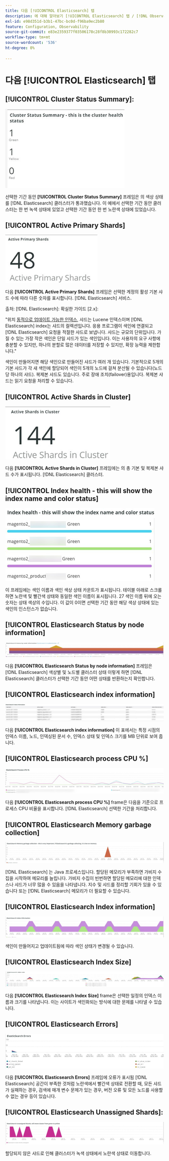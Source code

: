 ```yaml
---
title: 다음 [!UICONTROL Elasticsearch] 탭
description: 에 대해 알아보기 [!UICONTROL Elasticsearch] 탭 / [!DNL Observation for Adobe Commerce].
exl-id: e98d351d-b3b1-47bc-bc0d-f96ba9ec2b80
feature: Configuration, Observability
source-git-commit: e83e2359377f03506178c28f8b30993c172282c7
workflow-type: tm+mt
source-wordcount: '536'
ht-degree: 0%

---
```


# 다음 [!UICONTROL Elasticsearch] 탭

## [!UICONTROL Cluster Status Summary]:

![클러스터 상태 요약](../../assets/tools/cluster-status-summary.jpg)

선택한 기간 동안 **[!UICONTROL Cluster Status Summary]** 프레임은 의 색상 상태를 [!DNL Elasticsearch] 클러스터가 통과했습니다. 이 예에서 선택한 기간 동안 클러스터는 한 번 녹색 상태에 있었고 선택한 기간 동안 한 번 노란색 상태에 있었습니다.

## [!UICONTROL Active Primary Shards]

![활성 기본 샤드](../../assets/tools/active-primary-shards.jpg)

다음 **[!UICONTROL Active Primary Shards]** 프레임은 선택한 계정의 활성 기본 샤드 수에 따라 다른 숫자를 표시합니다. [!DNL Elasticsearch] 서비스.

출처: [!DNL Elasticsearch]: 확실한 가이드 [2.x]:

&quot;위치 [동적으로 업데이트 가능한 인덱스](https://www.elastic.co/guide/en/elasticsearch/guide/2.x/dynamic-indices.html), 샤드는 Lucene 인덱스이며 [!DNL Elasticsearch] index는 샤드의 컬렉션입니다. 응용 프로그램이 색인에 연결되고 [!DNL Elasticsearch] 요청을 적절한 샤드로 보냅니다. 샤드는 규모의 단위입니다. 가질 수 있는 가장 작은 색인은 단일 샤드가 있는 색인입니다. 이는 사용자의 요구 사항에 충분할 수 있지만, 하나의 분할로 많은 데이터를 저장할 수 있지만, 확장 능력을 제한합니다.&quot;

색인이 만들어지면 해당 색인으로 만들어진 샤드가 여러 개 있습니다. 기본적으로 5개의 기본 샤드가 각 새 색인에 할당되어 색인이 5개의 노드에 걸쳐 분산될 수 있습니다(노드당 하나의 샤드). 복제본 샤드도 있습니다. 주로 장애 조치(failover)용입니다. 복제본 샤드는 읽기 요청을 처리할 수 있습니다.

## [!UICONTROL Active Shards in Cluster]

![클러스터의 활성 샤드](../../assets/tools/active-shards-in-cluster.jpg)

다음 **[!UICONTROL Active Shards in Cluster]** 프레임에는 의 총 기본 및 복제본 샤드 수가 표시됩니다. [!DNL Elasticsearch] 클러스터.

## [!UICONTROL Index health - this will show the index name and color status]

![색인 상태](../../assets/tools/index-health.jpg)

이 프레임에는 색인 이름과 색인 색상 상태 카운트가 표시됩니다. 테이블 아래로 스크롤하면 노란색 및 빨간색 상태와 동일한 색인 이름이 표시됩니다. 27 색인 이름 뒤에 오는 숫자는 상태 색상의 수입니다. 이 값이 0이면 선택한 기간 동안 해당 색상 상태에 있는 색인의 인스턴스가 없습니다.

## [!UICONTROL Elasticsearch Status by node information]

![Elasticsearch 상태](../../assets/tools/elasticsearch-status-by-node.jpg)

다음 **[!UICONTROL Elasticsearch Status by node information]** 프레임은 [!DNL Elasticsearch] 색상별 및 노드별 클러스터 상태 이렇게 하면 [!DNL Elasticsearch] 클러스터가 선택한 기간 동안 어떤 상태를 반환하는지 확인합니다.

## [!UICONTROL Elasticsearch index information]

![Elasticsearch 인덱스 정보](../../assets/tools/elasticsearch-tab-elasticsearch-index-information-image-1.jpg)

다음 **[!UICONTROL Elasticsearch index information]** 이 표에서는 특정 시점의 인덱스 이름, 노드, 인덱싱된 문서 수, 인덱스 상태 및 인덱스 크기를 MB 단위로 보여 줍니다.

## [!UICONTROL Elasticsearch process CPU %]

![Elasticsearch 프로세스 CPU](../../assets/tools/elasticsearch-process-cpu.jpg)

다음 **[!UICONTROL Elasticsearch process CPU %]** frame은 다음을 기준으로 프로세스 CPU 비율을 표시합니다. [!DNL Elasticsearch] 선택한 기간을 처리합니다.

## [!UICONTROL Elasticsearch Memory garbage collection]

![Elasticsearch 메모리 가비지](../../assets/tools/elasticsearch-memory-garbage.jpg)

[!DNL Elasticsearch] 는 Java 프로세스입니다. 할당된 메모리가 부족하면 가비지 수집을 시작하여 메모리를 늘립니다. 가비지 수집이 빈번하면 할당된 메모리에 대한 인덱스나 샤드가 너무 많을 수 있음을 나타냅니다. 지수 및 샤드를 정리할 기회가 있을 수 있습니다 또는 [!DNL Elasticsearch] 메모리가 더 필요할 수 있습니다.

## [!UICONTROL Elasticsearch Index information]

![Elasticsearch 색인 정보](../../assets/tools/elasticsearch-index-information-2.jpg)

색인이 만들어지고 업데이트됨에 따라 색인 상태가 변경될 수 있습니다.

## [!UICONTROL Elasticsearch Index Size]

![Elasticsearch 인덱스 크기](../../assets/tools/elasticsearch-index-size.jpg)

다음 **[!UICONTROL Elasticsearch Index Size]** frame은 선택한 일정의 인덱스 이름과 크기를 나타냅니다. 이는 사이트가 색인화되는 방식에 대한 문제를 나타낼 수 있습니다.

## [!UICONTROL Elasticsearch Errors]

![Elasticsearch 오류](../../assets/tools/elasticsearch-tab-elasticsearch-errors.jpg)

다음 **[!UICONTROL Elasticsearch Errors]** 프레임에 오류가 표시됨 [!DNL Elasticsearch] 공간이 부족한 것처럼 노란색에서 빨간색 상태로 전환할 때, 모든 샤드가 실패하는 경우, 검색에 매개 변수 문제가 있는 경우, 버전 오류 및 모든 노드를 사용할 수 없는 경우 등이 있습니다.

## [!UICONTROL Elasticsearch Unassigned Shards]:

![Elasticsearch 할당 해제된 샤드](../../assets/tools/elasticsearch-unassigned-shards.jpg)

할당되지 않은 샤드로 인해 클러스터가 녹색 상태에서 노란색 상태로 이동합니다.

